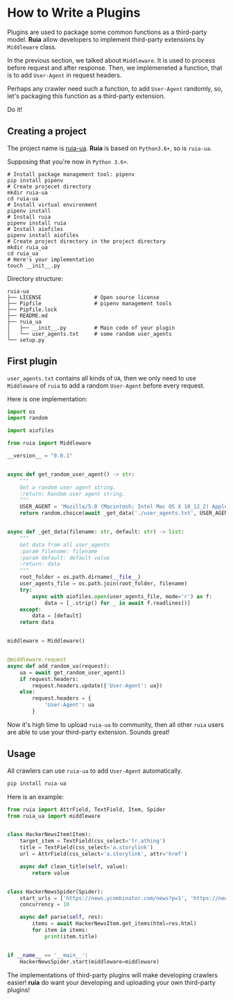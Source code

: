 # How to Write a Plugins

Plugins are used to package some common functions as a third-party model.
**Ruia** allow developers to implement third-party extensions by `Middleware` class.

In the previous section, we talked about `Middleware`. 
It is used to process before request and after response.
Then, we implemeneted a function, that is to add `User-Agent` in request headers.

Perhaps any crawler need such a function, to add `User-Agent` randomly, so, let's packaging this function as a third-party extension.

Do it!

## Creating a project

The project name is [ruia-ua][ruia-ua]. 
**Ruia** is based on `Python3.6+`, so is `ruia-ua`.

Supposing that you're now in `Python 3.6+`.

```shell
# Install package management tool: pipenv
pip install pipenv
# Create projecet directory
mkdir ruia-ua
cd ruia-ua
# Install virtual environment
pipenv install 
# Install ruia
pipenv install ruia
# Install aiofiles
pipenv install aiofiles
# Create project directory in the project directory
mkdir ruia_ua
cd ruia_ua 
# Here's your implementation
touch __init__.py	
```

Directory structure:

```shell
ruia-ua
├── LICENSE					# Open source license
├── Pipfile					# pipenv management tools 
├── Pipfile.lock
├── README.md				
├── ruia_ua
│   ├── __init__.py			# Main code of your plugin
│   └── user_agents.txt		# some random user_agents
└── setup.py				
```

## First plugin

`user_agents.txt` contains all kinds of `UA`,
then we only need to use `Middleware` of `ruia` to add a random `User-Agent` before every request.

Here is one implementation:

```python
import os
import random

import aiofiles

from ruia import Middleware

__version__ = "0.0.1"


async def get_random_user_agent() -> str:
    """
    Get a random user agent string.
    :return: Random user agent string.
    """
    USER_AGENT = 'Mozilla/5.0 (Macintosh; Intel Mac OS X 10_12_2) AppleWebKit/537.36 (KHTML, like Gecko) Chrome/55.0.2883.95 Safari/537.36'
    return random.choice(await _get_data('./user_agents.txt', USER_AGENT))


async def _get_data(filename: str, default: str) -> list:
    """
    Get data from all user_agents
    :param filename: filename
    :param default: default value
    :return: data
    """
    root_folder = os.path.dirname(__file__)
    user_agents_file = os.path.join(root_folder, filename)
    try:
        async with aiofiles.open(user_agents_file, mode='r') as f:
            data = [_.strip() for _ in await f.readlines()]
    except:
        data = [default]
    return data


middleware = Middleware()


@middleware.request
async def add_random_ua(request):
    ua = await get_random_user_agent()
    if request.headers:
        request.headers.update({'User-Agent': ua})
    else:
        request.headers = {
            'User-Agent': ua
        }
```

Now it's high time to upload `ruia-ua` to community, then all other `ruia` users are able to use your third-party extension.
Sounds great!

## Usage

All crawlers can use `ruia-ua` to add `User-Agent` automatically.

```python
pip install ruia-ua
```

Here is an example:

```python
from ruia import AttrField, TextField, Item, Spider
from ruia_ua import middleware


class HackerNewsItem(Item):
    target_item = TextField(css_select='tr.athing')
    title = TextField(css_select='a.storylink')
    url = AttrField(css_select='a.storylink', attr='href')

    async def clean_title(self, value):
        return value


class HackerNewsSpider(Spider):
    start_urls = ['https://news.ycombinator.com/news?p=1', 'https://news.ycombinator.com/news?p=2']
    concurrency = 10

    async def parse(self, res):
        items = await HackerNewsItem.get_items(html=res.html)
        for item in items:
            print(item.title)


if __name__ == '__main__':
    HackerNewsSpider.start(middleware=middleware)
```

The implementations of third-party plugins will make developing crawlers easier!
**ruia** do want your developing and uploading your own third-party plugins!

[ruia-ua]: https://github.com/ruia-plugins/ruia-ua
